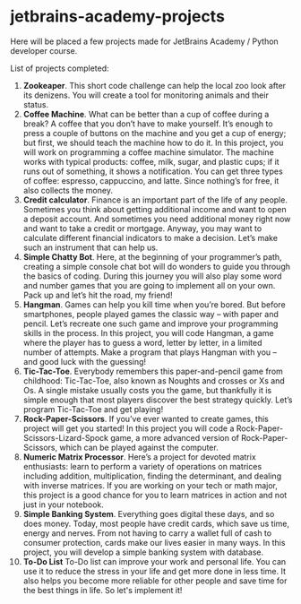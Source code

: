 # jetbrains-academy-projects

Here will be placed a few projects made for JetBrains Academy / Python developer course.

List of projects completed:

1. <b>Zookeaper</b>.
  This short code challenge can help the local zoo look after its denizens. You will create a tool for monitoring animals and their status.
2. <b>Coffee Machine</b>.
  What can be better than a cup of coffee during a break? A coffee that you don’t have to make yourself. It’s enough to press a couple of buttons on the machine and you get a cup of energy; but first, we should teach the machine how to do it. In this project, you will work on programming a coffee machine simulator. The machine works with typical products: coffee, milk, sugar, and plastic cups; if it runs out of something, it shows a notification. You can get three types of coffee: espresso, cappuccino, and latte. Since nothing’s for free, it also collects the money.
3. <b>Credit calculator</b>.
  Finance is an important part of the life of any people. Sometimes you think about getting additional income and want to open a deposit account. And sometimes you need additional money right now and want to take a credit or mortgage. Anyway, you may want to calculate different financial indicators to make a decision. Let’s make such an instrument that can help us.
4. <b>Simple Chatty Bot</b>.
  Here, at the beginning of your programmer’s path, creating a simple console chat bot will do wonders to guide you through the basics of coding. During this journey you will also play some word and number games that you are going to implement all on your own. Pack up and let’s hit the road, my friend!
5. <b>Hangman</b>.
  Games can help you kill time when you’re bored. But before smartphones, people played games the classic way – with paper and pencil. Let’s recreate one such game and improve your programming skills in the process. In this project, you will code Hangman, a game where the player has to guess a word, letter by letter, in a limited number of attempts. Make a program that plays Hangman with you – and good luck with the guessing!
6. <b>Tic-Tac-Toe</b>.
  Everybody remembers this paper-and-pencil game from childhood: Tic-Tac-Toe, also known as Noughts and crosses or Xs and Os. A single mistake usually costs you the game, but thankfully it is simple enough that most players discover the best strategy quickly. Let’s program Tic-Tac-Toe and get playing!
7. <b>Rock-Paper-Scissors</b>. If you’ve ever wanted to create games, this project will get you started! In this project you will code a Rock-Paper-Scissors-Lizard-Spock game, a more advanced version of Rock-Paper-Scissors, which can be played against the computer.
8. <b>Numeric Matrix Processor</b>. Here’s a project for devoted matrix enthusiasts: learn to perform a variety of operations on matrices including addition, multiplication, finding the determinant, and dealing with inverse matrices. If you are working on your tech or math major, this project is a good chance for you to learn matrices in action and not just in your notebook.
9. <b>Simple Banking System</b>. Everything goes digital these days, and so does money. Today, most people have credit cards, which save us time, energy and nerves. From not having to carry a wallet full of cash to consumer protection, cards make our lives easier in many ways. In this project, you will develop a simple banking system with database.
10. <b>To-Do List</b> To-Do list can improve your work and personal life. You can use it to reduce the stress in your life and get more done in less time. It also helps you become more reliable for other people and save time for the best things in life. So let's implement it!
